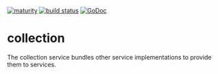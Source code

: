 [![maturity](https://img.shields.io/badge/status-alpha-red.svg)](https://github.com/the-anna-project/collection) [![build status](https://travis-ci.org/the-anna-project/collection.svg?branch=master)](https://travis-ci.org/the-anna-project/collection) [![GoDoc](https://godoc.org/github.com/the-anna-project/collection?status.svg)](http://godoc.org/github.com/the-anna-project/collection)

# collection
The collection service bundles other service implementations to provide them to
services.

